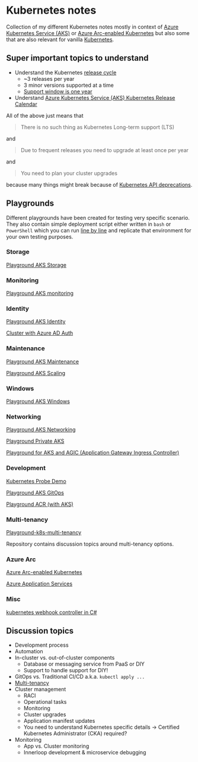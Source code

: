 # Kubernetes notes

Collection of my different Kubernetes notes mostly in context of 
[Azure Kubernetes Service (AKS)](https://docs.microsoft.com/en-us/azure/aks/) or
[Azure Arc-enabled Kubernetes](https://docs.microsoft.com/en-us/azure/azure-arc/kubernetes/overview)
but also some that are also relevant for vanilla [Kubernetes](https://kubernetes.io/docs/home/).

## Super important topics to understand

- Understand the Kubernetes [release cycle](https://github.com/kubernetes/community/blob/master/contributors/devel/sig-release/release.md#the-release-cycle)
  - ~3 releases per year
  - 3 minor versions supported at a time
  - [Support window is one year](https://kubernetes.io/blog/2020/08/31/kubernetes-1-19-feature-one-year-support/)
- Understand [Azure Kubernetes Service (AKS) Kubernetes Release Calendar](https://docs.microsoft.com/en-us/azure/aks/supported-kubernetes-versions?tabs=azure-cli#aks-kubernetes-release-calendar)

All of the above just means that

> There is no such thing as Kubernetes Long-term support (LTS)

and

> Due to frequent releases you need to upgrade at least once per year

and

> You need to plan your cluster upgrades

because many things might break because of [Kubernetes API deprecations](https://kubernetes.io/docs/reference/using-api/deprecation-guide/).

## Playgrounds

Different playgrounds have been created for testing very specific scenario.
They also contain simple deployment script either written in
`bash` or `PowerShell` which you can run [line by line](https://github.com/JanneMattila/some-questions-and-some-answers/blob/master/q%26a/vs_code.md#automation-tip-shift-enter)
and replicate that environment for your own testing purposes.

### Storage

[Playground AKS Storage](https://github.com/JanneMattila/playground-aks-storage)

### Monitoring

[Playground AKS monitoring](https://github.com/JanneMattila/playground-aks-monitoring)

### Identity

[Playground AKS Identity](https://github.com/JanneMattila/playground-aks-identity)

[Cluster with Azure AD Auth](https://github.com/JanneMattila/k8s-cluster)

### Maintenance

[Playground AKS Maintenance](https://github.com/JanneMattila/playground-aks-maintenance)

[Playground AKS Scaling](https://github.com/JanneMattila/playground-aks-scaling)

### Windows

[Playground AKS Windows](https://github.com/JanneMattila/playground-aks-windows)

### Networking

[Playground AKS Networking](https://github.com/JanneMattila/playground-aks-networking)

[Playground Private AKS](https://github.com/JanneMattila/playground-private-aks)

[Playground for AKS and AGIC (Application Gateway Ingress Controller)](https://github.com/JanneMattila/playground-aks-agic)

### Development

[Kubernetes Probe Demo](https://github.com/JanneMattila/KubernetesProbeDemo)

[Playground AKS GitOps](https://github.com/JanneMattila/playground-aks-gitops)

[Playground ACR (with AKS)](https://github.com/JanneMattila/playground-aks-acr)

### Multi-tenancy

[Playground-k8s-multi-tenancy](https://github.com/JanneMattila/playground-k8s-multi-tenancy)

Repository contains discussion topics around multi-tenancy options.

### Azure Arc

[Azure Arc-enabled Kubernetes](https://github.com/JanneMattila/azure-arc-demos/tree/main/k8s)

[Azure Application Services](https://github.com/JanneMattila/azure-application-services-demo)

### Misc

[kubernetes webhook controller in C#](https://github.com/JanneMattila/k8s-webhook-controller)

## Discussion topics

- Development process
- Automation
- In-cluster vs. out-of-cluster components
  - Database or messaging service from PaaS or DIY
  - Support to handle support for DIY!
- GitOps vs. Traditional CI/CD a.k.a. `kubectl apply ...`
- [Multi-tenancy](https://github.com/JanneMattila/playground-k8s-multi-tenancy)
- Cluster management
  - RACI
  - Operational tasks
  - Monitoring
  - Cluster upgrades
  - Application manifest updates
  - You need to understand Kubernetes specific details -> Certified Kubernetes Administrator (CKA) required?
- Monitoring
  - App vs. Cluster monitoring
  - Innerloop development & microservice debugging
